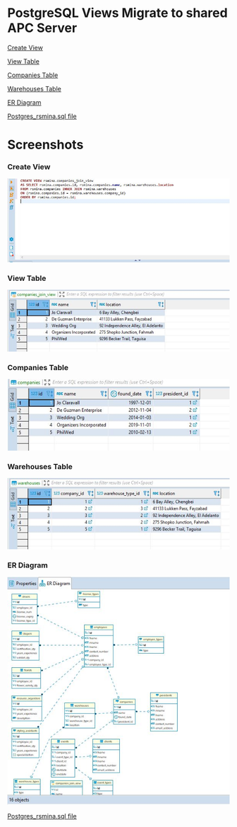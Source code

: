 <h1> PostgreSQL Views Migrate to shared APC Server </h1>

[Create View](#create-view)

[View Table](#view-table)
 
[Companies Table](#companies)
 
[Warehouses Table](#warehouses)

[ER Diagram](#er-diagram)

[Postgres_rsmina.sql file](https://github.com/rsmina/-apc_datama2_shared_database/blob/master/projects3_postgresql_view_2tables/postgres_rsmina.sql)

# Screenshots
<h3 id="create-view">Create View</h3>
<img src="create_view.JPG" alt="Create View" />

<br />

<h3 id="view-table">View Table</h3>
<img src="view_table.JPG" alt="View Table" />

<br />

<h3 id="companies">Companies Table</h3>
<img src="companies.JPG" alt="Companies" />

<br />

<h3 id="warehouses">Warehouses Table</h3>
<img src="warehouses.JPG" alt="Warehouses" />

<br />

<h3 id="er-diagram">ER Diagram</h3>
<img src="er_diagram.JPG" alt="er-diagram" />

[Postgres_rsmina.sql file](https://github.com/rsmina/-apc_datama2_shared_database/blob/master/projects3_postgresql_view_2tables/postgres_rsmina.sql)
